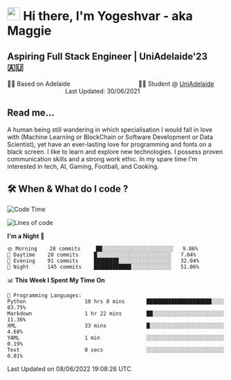 <h1><img src="https://emojis.slackmojis.com/emojis/images/1531849430/4246/blob-sunglasses.gif?1531849430" width="30"/> Hi there, I'm Yogeshvar - aka Maggie</h1>

## Aspiring Full Stack Engineer | UniAdelaide'23 🇦🇺  
🏂🏻  Based on Adelaide &nbsp;&nbsp;&nbsp;&nbsp;&nbsp;&nbsp;&nbsp;&nbsp;&nbsp;&nbsp;&nbsp;&nbsp;&nbsp;&nbsp;&nbsp;&nbsp;&nbsp;&nbsp;&nbsp;&nbsp;&nbsp;&nbsp;&nbsp;&nbsp;&nbsp;&nbsp;&nbsp;&nbsp;&nbsp;&nbsp;&nbsp;&nbsp;&nbsp;&nbsp;&nbsp;&nbsp;&nbsp;&nbsp;&nbsp;👨‍💻 Student @ [UniAdelaide](https://www.adelaide.edu.au)   &nbsp;&nbsp;&nbsp;&nbsp;&nbsp;&nbsp;&nbsp;&nbsp;&nbsp;&nbsp;&nbsp;&nbsp;&nbsp;&nbsp;&nbsp;&nbsp;&nbsp;&nbsp;&nbsp;&nbsp;&nbsp;&nbsp;&nbsp;&nbsp;&nbsp;&nbsp;&nbsp;&nbsp;&nbsp;&nbsp;&nbsp;&nbsp; &nbsp;Last Updated: 30/06/2021

## Read me...

A human being still wandering in which specialisation I would fall in love with (Machine Learning or BlockChain or Software Development or Data Scientist), yet have an ever-lasting love for programming and fonts on a black screen. I like to learn and explore new technologies. I possess proven communication skills and a strong work ethic. In my spare time I'm interested in tech, AI, Gaming, Football, and Cooking.

## 🛠 When & What do I code ?  

<!--START_SECTION:waka-->
![Code Time](http://img.shields.io/badge/Code%20Time-1%2C568%20hrs-blue)

![Lines of code](https://img.shields.io/badge/From%20Hello%20World%20I%27ve%20Written-2%20Million%20lines%20of%20code-blue)

**I'm a Night 🦉** 

```text
🌞 Morning    28 commits     ██░░░░░░░░░░░░░░░░░░░░░░░   9.86% 
🌆 Daytime    20 commits     █░░░░░░░░░░░░░░░░░░░░░░░░   7.04% 
🌃 Evening    91 commits     ████████░░░░░░░░░░░░░░░░░   32.04% 
🌙 Night      145 commits    ████████████░░░░░░░░░░░░░   51.06%

```


📊 **This Week I Spent My Time On** 

```text
💬 Programming Languages: 
Python                   10 hrs 8 mins       █████████████████████░░░░   83.75% 
Markdown                 1 hr 22 mins        ██░░░░░░░░░░░░░░░░░░░░░░░   11.36% 
XML                      33 mins             █░░░░░░░░░░░░░░░░░░░░░░░░   4.68% 
YAML                     1 min               ░░░░░░░░░░░░░░░░░░░░░░░░░   0.19% 
Text                     0 secs              ░░░░░░░░░░░░░░░░░░░░░░░░░   0.01%

```


 Last Updated on 08/06/2022 19:08:26 UTC
<!--END_SECTION:waka-->
